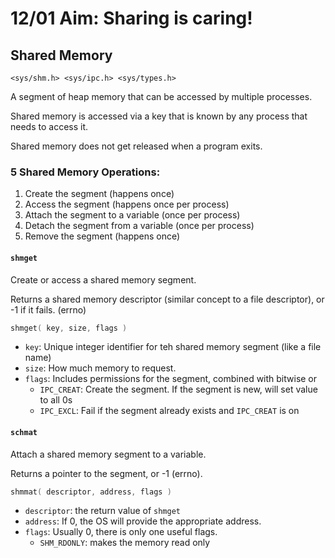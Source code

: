 # 12/01 Aim: Sharing is caring!

## Shared Memory

```
<sys/shm.h> <sys/ipc.h> <sys/types.h>
```

A segment of heap memory that can be accessed by multiple processes.

Shared memory is accessed via a key that is known by any process that
needs to access it.

Shared memory does not get released when a program exits.

### 5 Shared Memory Operations:
1. Create the segment (happens once)
2. Access the segment (happens once per process)
3. Attach the segment to a variable (once per process)
4. Detach the segment from a variable (once per process)
5. Remove the segment (happens once)

#### `shmget`

Create or access a shared memory segment.

Returns a shared memory descriptor (similar concept to a file descriptor),
or -1 if it fails. (errno)

```c
shmget( key, size, flags )
```

* `key`: Unique integer identifier for teh shared memory segment (like
  a file name)
* `size`: How much memory to request.
* `flags`: Includes permissions for the segment, combined with bitwise or
    - `IPC_CREAT`: Create the segment. If the segment is new, will set
      value to all 0s
    - `IPC_EXCL`: Fail if the segment already exists and `IPC_CREAT` is on

#### `schmat`

Attach a shared memory segment to a variable.

Returns a pointer to the segment, or -1 (errno).

```c
shmmat( descriptor, address, flags )
```

* `descriptor`: the return value of `shmget`
* `address`: If 0, the OS will provide the appropriate address.
* `flags`: Usually 0, there is only one useful flags.
    - `SHM_RDONLY`: makes the memory read only
